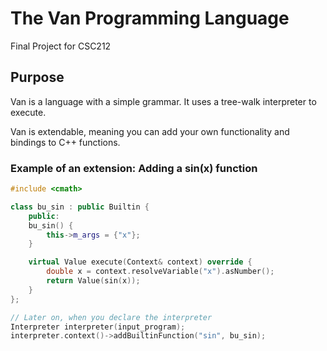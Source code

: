 # The Van Programming Language
Final Project for CSC212

## Purpose
Van is a language with a simple grammar. It uses a tree-walk interpreter to execute.

Van is extendable, meaning you can add your own functionality and bindings to C++ functions.

### Example of an extension: Adding a sin(x) function
```c++
#include <cmath>

class bu_sin : public Builtin {
    public:
    bu_sin() {
        this->m_args = {"x"};
    }

    virtual Value execute(Context& context) override {
        double x = context.resolveVariable("x").asNumber();
        return Value(sin(x));
    }
};

// Later on, when you declare the interpreter
Interpreter interpreter(input_program);
interpreter.context()->addBuiltinFunction("sin", bu_sin);
```